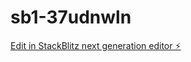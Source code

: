 # sb1-37udnwln

[Edit in StackBlitz next generation editor ⚡️](https://stackblitz.com/~/github.com/goldcupco/sb1-37udnwln)